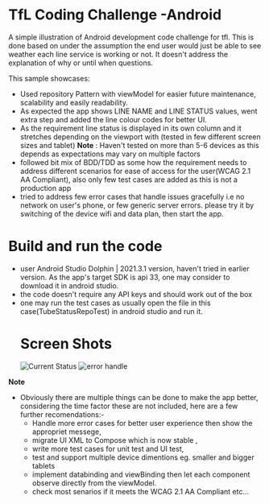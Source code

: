 # TfL Coding Challenge -Android

A simple illustration of Android development code challenge for tfl. This is done based on under the
assumption the end user would just be able to see weather each line service is working or not. It
doesn't address the explanation of why or until when questions.

This sample showcases:

* Used repository Pattern with viewModel for easier future maintenance, scalability and easily
  readability.
* As expected the app shows LINE NAME and LINE STATUS values, went extra step and added the line
  colour codes for better UI.
* As the requirement line status is displayed in its own column and it stretches depending on the
  viewport with (tested in few different screen sizes and tablet)
  **Note** : Haven't tested on more than 5-6 devices as this depends as expectations may vary on
  multiple factors
* followed bit mix of BDD/TDD as some how the requirement needs to address different scenarios for
  ease of access for the user(WCAG 2.1 AA Compliant), also only few test cases are added as this is
  not a production app
* tried to address few error cases that handle issues gracefully i.e no network on user's phone, or
  few generic server errors. please try it by switching of the device wifi and data plan, then start
  the app.

# Build and run the code

* user Android Studio Dolphin | 2021.3.1 version, haven't tried in earlier version. As the app's
  target SDK is api 33, one may consider to download it in android studio.
* the code doesn't require any API keys and should work out of the box
* one may run the test cases as usually open the file in this case(TubeStatusRepoTest) in android
  studio and run it.
  # Screen Shots
  ![Current Status](https://user-images.githubusercontent.com/124302730/216433917-54666fc2-aeb4-4a4c-85d3-3d6b6f8c0afa.png)
  ![error handle](https://user-images.githubusercontent.com/124302730/216433664-80f253fa-b9a2-4d2a-ac8b-70b4e77b9192.png)

**Note**
* Obviously there are multiple things can be done to make the app better, considering the time factor these are not included, 
  here are a few further recomendations:-
  - Handle more error cases for better user experience then show the appropriet messege,
  - migrate UI XML to Compose which is now stable ,
  - write more test cases for unit test and UI test,
  - test and support multiple device dimentions eg. smaller and bigger tablets
  - implement databinding and viewBinding then let each component observe directly from the viewModel.
  - check most senarios if it meets the WCAG 2.1 AA Compliant etc...
